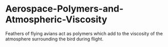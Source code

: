 # Aerospace-Polymers-and-Atmospheric-Viscosity
Feathers of flying avians act as polymers which add to the viscosity of the atmosphere surrounding the bird during flight.
